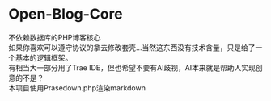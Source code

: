# Open-Blog-Core
不依赖数据库的PHP博客核心  
如果你喜欢可以遵守协议的拿去修改套壳...当然这东西没有技术含量，只是给了一个基本的逻辑框架。  
有相当大一部分用了Trae IDE，但也希望不要有AI歧视，AI本来就是帮助人实现创意的不是？  
本项目使用Prasedown.php渲染markdown
